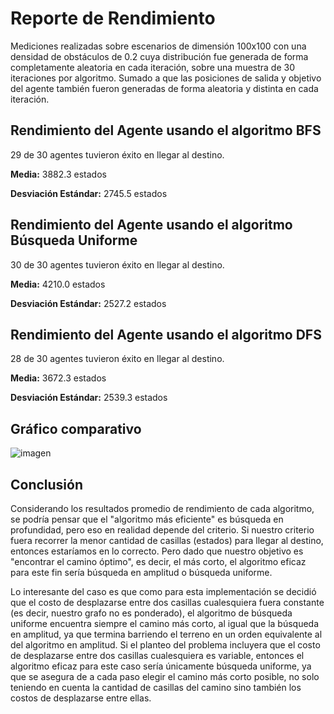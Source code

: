 # Reporte de Rendimiento 

Mediciones realizadas sobre escenarios de dimensión 100x100 con una densidad de obstáculos de 0.2 cuya distribución fue generada de forma completamente aleatoria en cada iteración, 
sobre una muestra de 30 iteraciones por algoritmo. 
Sumado a que las posiciones de salida y objetivo del agente también fueron generadas de forma aleatoria y distinta en cada iteración. 

## Rendimiento del Agente usando el algoritmo BFS
29 de 30 agentes tuvieron éxito en llegar al destino.

**Media:**  3882.3 estados

**Desviación Estándar:**  2745.5 estados

## Rendimiento del Agente usando el algoritmo Búsqueda Uniforme
30 de 30 agentes tuvieron éxito en llegar al destino.

**Media:**  4210.0 estados

**Desviación Estándar:**  2527.2 estados


## Rendimiento del Agente usando el algoritmo DFS
28 de 30 agentes tuvieron éxito en llegar al destino.

**Media:**  3672.3 estados

**Desviación Estándar:**  2539.3 estados

## Gráfico comparativo

![imagen](https://user-images.githubusercontent.com/69587750/130880484-f6749c29-f4d2-42a6-b912-21737d40e3ae.png)

## Conclusión

Considerando los resultados promedio de rendimiento de cada algoritmo, se podría pensar que el "algoritmo más eficiente" es búsqueda en profundidad, pero eso en realidad depende del criterio. Si nuestro criterio fuera recorrer la menor cantidad de casillas (estados) para llegar al destino, entonces estaríamos en lo correcto. Pero dado que nuestro objetivo es "encontrar el camino óptimo", es decir, el más corto, el algoritmo eficaz para este fin sería búsqueda en amplitud o búsqueda uniforme. 

Lo interesante del caso es que como para esta implementación se decidió que el costo de desplazarse entre dos casillas cualesquiera fuera constante (es decir, nuestro grafo no es ponderado), el algoritmo de búsqueda uniforme encuentra siempre el camino más corto, al igual que la búsqueda en amplitud, ya que termina barriendo el terreno en un orden equivalente al del algoritmo en amplitud. Si el planteo del problema incluyera que el costo de desplazarse entre dos casillas cualesquiera es variable, entonces el algoritmo eficaz para este caso sería únicamente búsqueda uniforme, ya que se asegura de a cada paso elegir el camino más corto posible, no solo teniendo en cuenta la cantidad de casillas del camino sino también los costos de desplazarse entre ellas.
